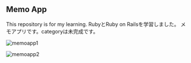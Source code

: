 ## Memo App

This repository is for my learning.
RubyとRuby on Railsを学習しました。
メモアプリです。categoryは未完成です。

![memoapp1](https://user-images.githubusercontent.com/57721813/100887155-fbbd8480-34f7-11eb-86c5-d12f8443fd44.jpg)

![memoapp2](https://user-images.githubusercontent.com/57721813/100887335-332c3100-34f8-11eb-9ce4-3c2e9490a192.jpg)
